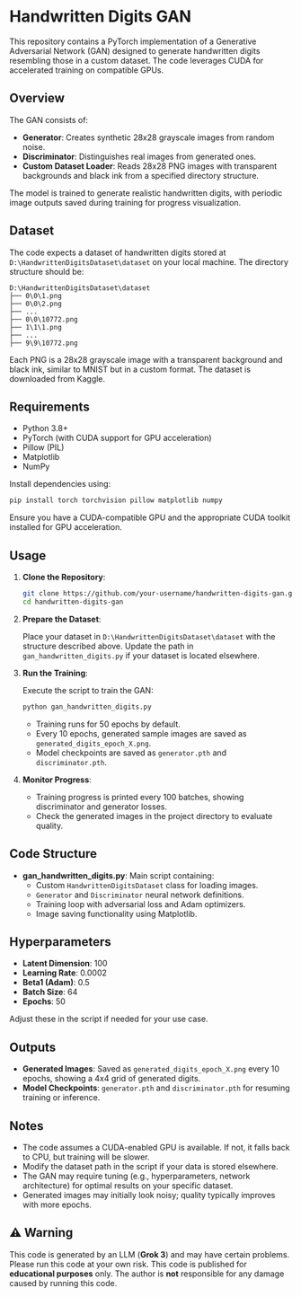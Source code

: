 # Handwritten Digits GAN

This repository contains a PyTorch implementation of a Generative Adversarial Network (GAN) designed to generate handwritten digits resembling those in a custom dataset. The code leverages CUDA for accelerated training on compatible GPUs.

## Overview

The GAN consists of:
- **Generator**: Creates synthetic 28x28 grayscale images from random noise.
- **Discriminator**: Distinguishes real images from generated ones.
- **Custom Dataset Loader**: Reads 28x28 PNG images with transparent backgrounds and black ink from a specified directory structure.

The model is trained to generate realistic handwritten digits, with periodic image outputs saved during training for progress visualization.

## Dataset

The code expects a dataset of handwritten digits stored at `D:\HandwrittenDigitsDataset\dataset` on your local machine. The directory structure should be:

```
D:\HandwrittenDigitsDataset\dataset
├── 0\0\1.png
├── 0\0\2.png
├── ...
├── 0\0\10772.png
├── 1\1\1.png
├── ...
├── 9\9\10772.png
```

Each PNG is a 28x28 grayscale image with a transparent background and black ink, similar to MNIST but in a custom format. The dataset is downloaded from Kaggle.

## Requirements

- Python 3.8+
- PyTorch (with CUDA support for GPU acceleration)
- Pillow (PIL)
- Matplotlib
- NumPy

Install dependencies using:

```bash
pip install torch torchvision pillow matplotlib numpy
```

Ensure you have a CUDA-compatible GPU and the appropriate CUDA toolkit installed for GPU acceleration.

## Usage

1. **Clone the Repository**:

   ```bash
   git clone https://github.com/your-username/handwritten-digits-gan.git
   cd handwritten-digits-gan
   ```

2. **Prepare the Dataset**:

   Place your dataset in `D:\HandwrittenDigitsDataset\dataset` with the structure described above. Update the path in `gan_handwritten_digits.py` if your dataset is located elsewhere.

3. **Run the Training**:

   Execute the script to train the GAN:

   ```bash
   python gan_handwritten_digits.py
   ```

   - Training runs for 50 epochs by default.
   - Every 10 epochs, generated sample images are saved as `generated_digits_epoch_X.png`.
   - Model checkpoints are saved as `generator.pth` and `discriminator.pth`.

4. **Monitor Progress**:

   - Training progress is printed every 100 batches, showing discriminator and generator losses.
   - Check the generated images in the project directory to evaluate quality.

## Code Structure

- **gan_handwritten_digits.py**: Main script containing:
  - Custom `HandwrittenDigitsDataset` class for loading images.
  - `Generator` and `Discriminator` neural network definitions.
  - Training loop with adversarial loss and Adam optimizers.
  - Image saving functionality using Matplotlib.

## Hyperparameters

- **Latent Dimension**: 100
- **Learning Rate**: 0.0002
- **Beta1 (Adam)**: 0.5
- **Batch Size**: 64
- **Epochs**: 50

Adjust these in the script if needed for your use case.

## Outputs

- **Generated Images**: Saved as `generated_digits_epoch_X.png` every 10 epochs, showing a 4x4 grid of generated digits.
- **Model Checkpoints**: `generator.pth` and `discriminator.pth` for resuming training or inference.

## Notes

- The code assumes a CUDA-enabled GPU is available. If not, it falls back to CPU, but training will be slower.
- Modify the dataset path in the script if your data is stored elsewhere.
- The GAN may require tuning (e.g., hyperparameters, network architecture) for optimal results on your specific dataset.
- Generated images may initially look noisy; quality typically improves with more epochs.

## ⚠️ Warning
This code is generated by an LLM (**Grok 3**) and may have certain problems. Please run this code at your own risk. This code is published for **educational purposes** only. The author is **not** responsible for any damage caused by running this code.
